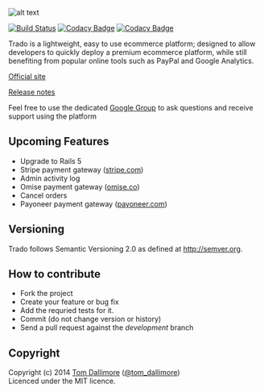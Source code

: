 ![alt text](http://cdn0.trado.io/trado-promo/assets/img/cropped.png "Trado")

[![Build Status](https://travis-ci.org/Jellyfishboy/trado.svg?branch=master)](https://travis-ci.org/Jellyfishboy/trado)
[![Codacy Badge](https://api.codacy.com/project/badge/grade/1be726fe15224e0db13b49ba4240500f)](https://www.codacy.com/app/tomdallimore/trado)
[![Codacy Badge](https://api.codacy.com/project/badge/coverage/1be726fe15224e0db13b49ba4240500f)](https://www.codacy.com/app/tomdallimore/trado)

Trado is a lightweight, easy to use ecommerce platform; designed to allow developers to quickly deploy a premium ecommerce platform, while still benefiting from popular online tools such as PayPal and Google Analytics.

[Official site](http://www.trado.io/?utm_source=github&utm_medium=website&utm_campaign=trado)

[Release notes](http://release.tomdallimore.com)

Feel free to use the dedicated [Google Group](https://groups.google.com/forum/#!forum/trado-ecommerce-platform) to ask questions and receive support using the platform

## Upcoming Features

* Upgrade to Rails 5
* Stripe payment gateway ([stripe.com](https://www.stripe.com))
* Admin activity log
* Omise payment gateway ([omise.co](https://www.omise.co))
* Cancel orders
* Payoneer payment gateway ([payoneer.com](https://www.payoneer.com))

## Versioning

Trado follows Semantic Versioning 2.0 as defined at
<http://semver.org>.

## How to contribute

* Fork the project
* Create your feature or bug fix
* Add the requried tests for it.
* Commit (do not change version or history)
* Send a pull request against the *development* branch

## Copyright
Copyright (c) 2014 [Tom Dallimore](http://www.tomdallimore.com/?utm_source=trado-github&utm_medium=website&utm_campaign=tomdallimore) ([@tom_dallimore](http://twitter.com/tom_dallimore))  
Licenced under the MIT licence.
